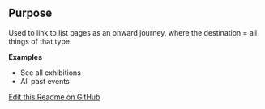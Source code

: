 ## Purpose
Used to link to list pages as an onward journey, where the destination = all things of that type.

**Examples**
- See all exhibitions
- All past events


[Edit this Readme on GitHub](https://github.com/wellcomecollection/wellcomecollection.org/edit/main/common/views/components/MoreLink/README.md)